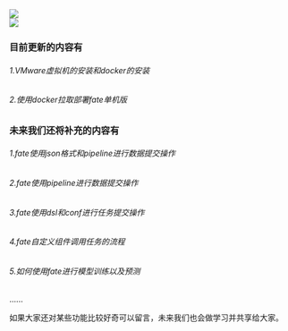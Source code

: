   <div>
    <a href="https://blog.sunguoqi.com/">
      <img src="https://readme-typing-svg.demolab.com?font=Fira+Code&pause=600&width=1000&lines=为了方便未来cv实验室学弟在隐私计算方向的学习;Lucas和Franklin决定将这段时间在隐私计算方向学习的内容总结一下;这里为大家整理了一份学习路线指导/教学&center=true&size=25" />
    </a>
  </div>
<img src="https://cdn.jsdelivr.net/gh/sun0225SUN/sun0225SUN/assets/images/icon.png" /></div>
</div>

### 目前更新的内容有

###### 1.VMware虚拟机的安装和docker的安装

###### 2.使用docker拉取部署fate单机版

### 未来我们还将补充的内容有

###### 1.fate使用json格式和pipeline进行数据提交操作

###### 2.fate使用pipeline进行数据提交操作

###### 3.fate使用dsl和conf进行任务提交操作

###### 4.fate自定义组件调用任务的流程

###### 5.如何使用fate进行模型训练以及预测

......

如果大家还对某些功能比较好奇可以留言，未来我们也会做学习并共享给大家。
